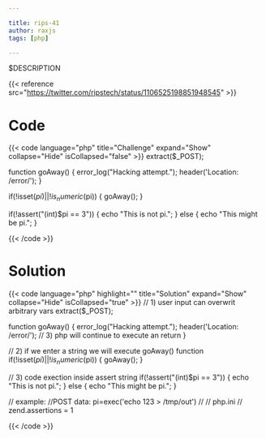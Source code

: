 ```yaml
---

title: rips-41
author: raxjs
tags: [php]

---
```


$DESCRIPTION

<!--more-->
{{< reference src="https://twitter.com/ripstech/status/1106525198851948545" >}}

# Code
{{< code language="php"  title="Challenge" expand="Show" collapse="Hide" isCollapsed="false" >}}
extract($_POST);

function goAway() {
    error_log("Hacking attempt.");
    header('Location: /error/');
}

if(!isset($pi) || !is_numeric($pi)) {
    goAway();
}

if(!assert("(int)$pi == 3")) {
    echo "This is not pi.";
} else {
    echo "This might be pi.";
}


{{< /code >}}

# Solution
{{< code language="php" highlight="" title="Solution" expand="Show" collapse="Hide" isCollapsed="true" >}}
// 1) user input can overwrit arbitrary vars
extract($_POST);

function goAway() {
    error_log("Hacking attempt.");
    header('Location: /error/');
    // 3) php will continue to execute an return
}

// 2) if we enter a string we will execute goAway() function
if(!isset($pi) || !is_numeric($pi)) {
    goAway();
}

// 3) code exection inside assert string
if(!assert("(int)$pi == 3")) {
    echo "This is not pi.";
} else {
    echo "This might be pi.";
}

// example:
//POST data: pi=exec('echo 123 > /tmp/out')
//
// php.ini
// zend.assertions = 1

{{< /code >}}